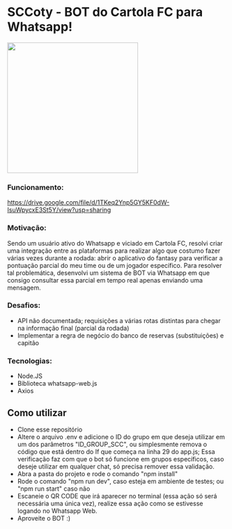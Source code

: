 # SCCoty - BOT do Cartola FC para Whatsapp!

<img src = "https://uploaddeimagens.com.br/images/003/942/100/full/WhatsApp_Image_2022-07-14_at_13.11.25.jpeg?1657815402" width = "300px">

### Funcionamento: 
https://drive.google.com/file/d/1TKeq2Ynp5GY5KF0dW-IsuWpycxE3St5Y/view?usp=sharing

### Motivação: 
Sendo um usuário ativo do Whatsapp e viciado em Cartola FC, resolvi criar uma integração entre as plataformas para realizar algo que costumo fazer várias vezes durante a rodada: abrir o aplicativo do fantasy para verificar a pontuação parcial do meu time ou de um jogador específico.
Para resolver tal problemática, desenvolvi um sistema de BOT via Whatsapp em que consigo consultar essa parcial em tempo real apenas enviando uma mensagem.

### Desafios: 

- API não documentada; requisições a várias rotas distintas para chegar na informação final (parcial da rodada)
- Implementar a regra de negócio do banco de reservas (substituições) e capitão

### Tecnologias:

- Node.JS
- Biblioteca whatsapp-web.js 
- Axios

## Como utilizar 

- Clone esse repositório
- Altere o arquivo .env e adicione o ID do grupo em que deseja utilizar em um dos parâmetros "ID_GROUP_SCC", ou simplesmente remova o código que está dentro do If que começa na linha 29 do app.js; Essa verificação faz com que o bot só funcione em grupos específicos, caso deseje utilizar em qualquer chat, só precisa remover essa validação.  
- Abra a pasta do projeto e rode o comando "npm install"
- Rode o comando "npm run dev", caso esteja em ambiente de testes; ou "npm run start" caso não
- Escaneie o QR CODE que irá aparecer no terminal (essa ação só será necessária uma única vez), realize essa ação como se estivesse logando no Whatsapp Web.
- Aproveite o BOT :)
